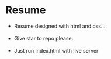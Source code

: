 # Resume
<div><ul>
<li> Resume designed with html and css...</li> <br/>
  
<li>Give star to repo please..</li><br/>

  <li>Just run index.html with live server</li>
</ul></div>


